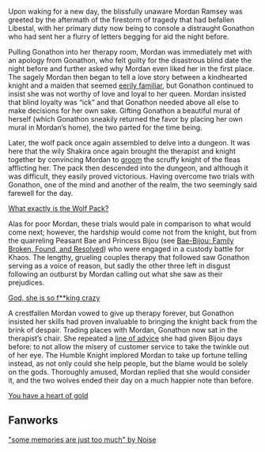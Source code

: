 <!-- title: Confidently Confidential -->
<!-- relationship: The Wolf Pack -->

Upon waking for a new day, the blissfully unaware Mordan Ramsey was greeted by the aftermath of the firestorm of tragedy that had befallen Libestal, with her primary duty now being to console a distraught Gonathon who had sent her a flurry of letters begging for aid the night before.

Pulling Gonathon into her therapy room, Mordan was immediately met with an apology from Gonathon, who felt guilty for the disastrous blind date the night before and further asked why Mordan even liked her in the first place. The sagely Mordan then began to tell a love story between a kindhearted knight and a maiden that seemed [eerily familiar](https://youtu.be/alQr5XqoUPs?t=974), but Gonathon continued to insist she was not worthy of love and loyal to her queen. Mordan insisted that blind loyalty was “ick” and that Gonathon needed above all else to make decisions for her own sake. Gifting Gonathon a beautiful mural of herself (which Gonathon sneakily returned the favor by placing her own mural in Mordan’s home), the two parted for the time being.

Later, the wolf pack once again assembled to delve into a dungeon. It was here that the wily Shakira once again brought the therapist and knight together by convincing Mordan to [groom](https://youtu.be/alQr5XqoUPs?t=5062) the scruffy knight of the fleas afflicting her. The pack then descended into the dungeon, and although it was difficult, they easily proved victorious. Having overcome two trials with Gonathon, one of the mind and another of the realm, the two seemingly said farewell for the day.

[What exactly is the Wolf Pack?](#embed:https://youtu.be/alQr5XqoUPs?t=4946)

Alas for poor Mordan, these trials would pale in comparison to what would come next; however, the hardship would come not from the knight, but from the quarreling Peasant Bae and Princess Bijou (see [Bae-Bijou: Family Broken, Found, and Resolved](#edge:bae-bijou)) who were engaged in a custody battle for Khaos. The lengthy, grueling couples therapy that followed saw Gonathon serving as a voice of reason, but sadly the other three left in disgust following an outburst by Mordan calling out what she saw as their prejudices.

[God, she is so f\*\*king crazy](#embed:https://youtu.be/alQr5XqoUPs?t=13255)

A crestfallen Mordan vowed to give up therapy forever, but Gonathon insisted her skills had proven invaluable to bringing the knight back from the brink of despair. Trading places with Mordan, Gonathon now sat in the therapist’s chair. She repeated a [line of advice](https://youtu.be/alQr5XqoUPs?t=13671) she had given Bijou days before: to not allow the misery of customer service to take the twinkle out of her eye. The Humble Knight implored Mordan to take up fortune telling instead, as not only could she help people, but the blame would be solely on the gods. Thoroughly amused, Mordan replied that she would consider it, and the two wolves ended their day on a much happier note than before.

[You have a heart of gold](#embed:https://youtu.be/alQr5XqoUPs?t=13585)

## Fanworks

["some memories are just too much" by Noise](https://x.com/lestkrr/status/1920038038199017707)
